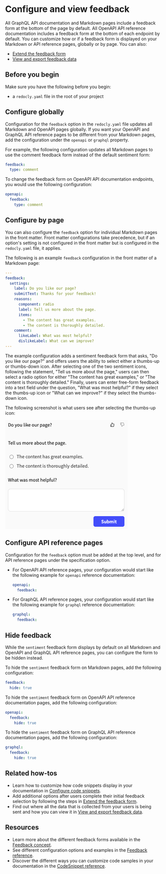 # Configure and view feedback

All GraphQL API documentation and Markdown pages include a feedback form at the bottom of the page by default.
All OpenAPI API reference documentation includes a feedback form at the bottom of each endpoint by default.
You can customize how or if a feedback form is displayed on your Markdown or API reference pages, globally or by page.
You can also:

- [Extend the feedback form](extend-feedback.md)
- [View and export feedback data](../../../reunite/project/view-export-data.md)

## Before you begin

Make sure you have the following before you begin:

- a `redocly.yaml` file in the root of your project

## Configure globally

Configuration for the `feedback` option in the `redocly.yaml` file updates all Markdown and OpenAPI pages globally.
If you want your OpenAPI and GraphQL API reference pages to be different from your Markdown pages, add the configuration under the `openapi` or `graphql` property.

For example, the following configuration updates all Markdown pages to use the comment feedback form instead of the default sentiment form:

```yaml
feedback:
  type: comment
```

To change the feedback form on OpenAPI API documentation endpoints, you would use the following configuration:

```yaml
openapi:
  feedback:
    type: comment
```

## Configure by page

You can also configure the `feedback` option for individual Markdown pages in the front matter.
Front matter configurations take precedence, but if an option's setting is not configured in the front matter but is configured in the `redocly.yaml` file, it applies.

The following is an example `feedback` configuration in the front matter of a Markdown page:

```yaml
---
feedback:
  settings:
    label: Do you like our page?
    submitText: Thanks for your feedback!
    reasons:
      component: radio
      label: Tell us more about the page.
      items:
        - The content has great examples.
        - The content is thoroughly detailed.
    comment:
      likeLabel: What was most helpful?
      dislikeLabel: What can we improve?
---
```

The example configuration adds a sentiment feedback form that asks, "Do you like our page?" and offers users the ability to select either a thumbs-up or thumbs-down icon.
After selecting one of the two sentiment icons, following the statement, "Tell us more about the page," users can then select a radio option for either "The content has great examples," or "The content is thoroughly detailed."
Finally, users can enter free-form feedback into a text field under the question, "What was most helpful?" if they select the thumbs-up icon or "What can we improve?" if they select the thumbs-down icon.

The following screenshot is what users see after selecting the thumbs-up icon:

![Sentiment feedback form with advanced options](../../images/sentiment-with-radio-comment.png)

## Configure API reference pages

Configuration for the `feedback` option must be added at the top level, and for API reference pages under the specification option.

- For OpenAPI API reference pages, your configuration would start like the following example for `openapi` reference documentation:
  ```yaml {% title="redocly.yaml" %}
  openapi:
    feedback:
  ```

- For GraphQL API reference pages, your configuration would start like the following example for `graphql` reference documentation:
  ```yaml {% title="redocly.yaml" %}
  graphql:
    feedback:
  ```

## Hide feedback

While the `sentiment` feedback form displays by default on all Markdown and OpenAPI and GraphQL API reference pages, you can configure the form to be hidden instead.

To hide the `sentiment` feedback form on Markdown pages, add the following configuration:

```yaml {% title="redocly.yaml" %}
feedback:
  hide: true
```

To hide the `sentiment` feedback form on OpenAPI API reference documentation pages, add the following configuration:

```yaml
openapi:
  feedback:
    hide: true
```

To hide the `sentiment` feedback form on GraphQL API reference documentation pages, add the following configuration:

```yaml
graphql:
  feedback:
    hide: true
```

## Related how-tos

- Learn how to customize how code snippets display in your documentation in [Configure code snippets](../../../content/configure-code-snippets.md).
- Add additional options after users complete their initial feedback selection by following the steps in [Extend the feedback form](extend-feedback.md).
- Find out where all the data that is collected from your users is being sent and how you can view it in [View and export feedback data](../../../reunite/project/view-export-data.md).

## Resources

- Learn more about the different feedback forms available in the [Feedback concept](../../concepts/feedback.md).
- See different configuration options and examples in the [Feedback reference](../../../config/feedback.md).
- Discover the different ways you can customize code samples in your documentation in the [CodeSnippet reference](../../../config/code-snippet.md).
